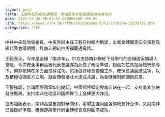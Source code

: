 ```yaml
---
layout: post
title: 王毅與拉馬福薩通電話　稱相信南非能確保金磚峰會成功
date: 2023-07-26 09:03:57.000000000 +08:00
link: https://news.rthk.hk/rthk/ch/component/k2/1710574-20230726.htm
categories: rthk
---
```


中共中央政治局委員、中央外辦主任王毅在約翰內斯堡，出席金磚國家安全事務高級代表會議期間，與南非總統拉馬福薩通電話。

王毅表示，今年是金磚「南非年」，中方支持南非辦好下月舉行的金磚國家領導人會晤，今次安全事務高級代表會議亦為此做了政治準備，相信在拉馬福薩總統領導下，南非能夠在多方面取得成功，包括做好峰會籌備工作，確保會議圓滿成功，以及積極協調各方立場，就金磚發展壯大達成共識，為金磚機制開闢新前景。

王毅強調，無論國際風雲如何變幻，中國都將堅定與南非站在一起，支持南非加快發展振興，支持南非在地區和國際舞台上發揮更大作用。

拉馬福薩表示，南非高度重視對華關係，希望加強兩國各領域友好合作，又說南非已經做好準備，確保即將舉行的金磚峰會取得圓滿成功。
